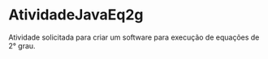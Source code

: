 # AtividadeJavaEq2g
Atividade solicitada para criar um software para execução de equações de 2° grau.
